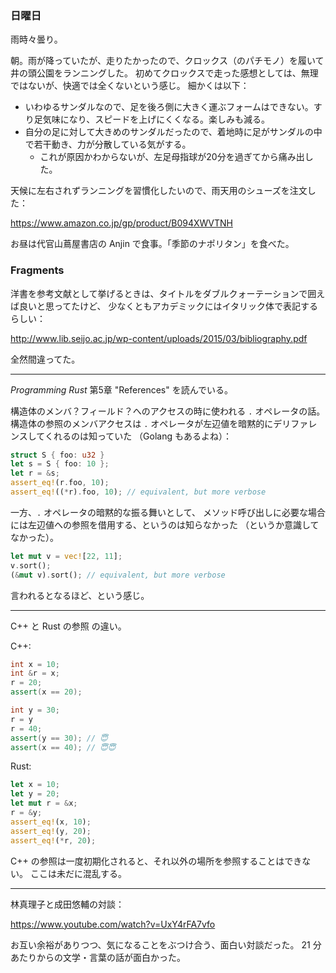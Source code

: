 ### 日曜日

雨時々曇り。

朝。雨が降っていたが、走りたかったので、クロックス（のパチモノ）を履いて井の頭公園をランニングした。
初めてクロックスで走った感想としては、無理ではないが、快適では全くないという感じ。
細かくは以下：

- いわゆるサンダルなので、足を後ろ側に大きく運ぶフォームはできない。すり足気味になり、スピードを上げにくくなる。楽しみも減る。
- 自分の足に対して大きめのサンダルだったので、着地時に足がサンダルの中で若干動き、力が分散している気がする。
    - これが原因かわからないが、左足母指球が20分を過ぎてから痛み出した。

天候に左右されずランニングを習慣化したいので、雨天用のシューズを注文した：

https://www.amazon.co.jp/gp/product/B094XWVTNH

お昼は代官山蔦屋書店の Anjin で食事。「季節のナポリタン」を食べた。

### Fragments

洋書を参考文献として挙げるときは、タイトルをダブルクォーテーションで囲えば良いと思ってたけど、
少なくともアカデミックにはイタリック体で表記するらしい：

http://www.lib.seijo.ac.jp/wp-content/uploads/2015/03/bibliography.pdf

全然間違ってた。

---

*Programming Rust* 第5章 "References" を読んでいる。

構造体のメンバ？フィールド？へのアクセスの時に使われる `.` オペレータの話。
構造体の参照のメンバアクセスは `.` オペレータが左辺値を暗黙的にデリファレンスしてくれるのは知っていた
（Golang もあるよね）：

```rust
struct S { foo: u32 }
let s = S { foo: 10 };
let r = &s;
assert_eq!(r.foo, 10);
assert_eq!((*r).foo, 10); // equivalent, but more verbose
```

一方、`.` オペレータの暗黙的な振る舞いとして、
メソッド呼び出しに必要な場合には左辺値への参照を借用する、というのは知らなかった
（というか意識してなかった）。

```rust
let mut v = vec![22, 11];
v.sort();
(&mut v).sort(); // equivalent, but more verbose
```

言われるとなるほど、という感じ。
 
---

C++ と Rust の参照 の違い。

C++:

```c++
int x = 10;
int &r = x;
r = 20;    
assert(x == 20);

int y = 30;
r = y
r = 40;
assert(y == 30); // 😇
assert(x == 40); // 😇😇
```

Rust:

```rust
let x = 10;
let y = 20;
let mut r = &x;
r = &y;
assert_eq!(x, 10);
assert_eq!(y, 20);
assert_eq!(*r, 20);
```

C++ の参照は一度初期化されると、それ以外の場所を参照することはできない。
ここは未だに混乱する。

---

林真理子と成田悠輔の対談：

https://www.youtube.com/watch?v=UxY4rFA7vfo

お互い余裕がありつつ、気になることをぶつけ合う、面白い対談だった。
21 分あたりからの文学・言葉の話が面白かった。
